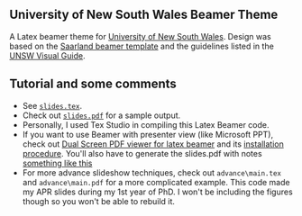 ## University of New South Wales Beamer Theme

A Latex beamer theme for [University of New South Wales](https://www.unsw.edu.au/).
Design was based on the [Saarland beamer template](https://github.com/kailashbuki/beamerthemesaarland) and the guidelines listed in the [UNSW Visual Guide](https://www.brand.unsw.edu.au/download/).

## Tutorial and some comments

* See [`slides.tex`](slides.tex).
* Check out [`slides.pdf`](slides.pdf) for a sample output.
* Personally, I used Tex Studio in compiling this Latex Beamer code.
* If you want to use Beamer with presenter view (like Microsoft PPT), check out [Dual Screen PDF viewer for latex beamer](https://github.com/dannyedel/dspdfviewer) and its [installation procedure](http://dspdfviewer.danny-edel.de/#how-do-i-install-it). You'll also have to generate the slides.pdf with notes [something like this](slides-with-notes.pdf)
* For more advance slideshow techniques, check out `advance\main.tex` and `advance\main.pdf` for a more complicated example. This code made my APR slides during my 1st year of PhD. I won't be including the figures though so you won't be able to rebuild it.